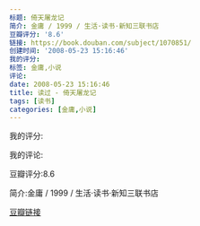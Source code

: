 ```yaml
---
标题: 倚天屠龙记
简介: 金庸 / 1999 / 生活·读书·新知三联书店
豆瓣评分: '8.6'
链接: https://book.douban.com/subject/1070851/
创建时间: '2008-05-23 15:16:46'
我的评分:
标签: 金庸,小说
评论:
date: 2008-05-23 15:16:46
title: 读过 - 倚天屠龙记
tags: [读书]
categories: [金庸,小说]
---
```


我的评分:

我的评论:

豆瓣评分:8.6

简介:金庸 / 1999 / 生活·读书·新知三联书店

[豆瓣链接](https://book.douban.com/subject/1070851/)


